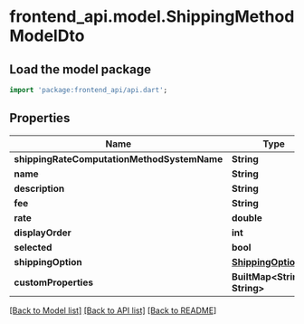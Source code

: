 # frontend_api.model.ShippingMethodModelDto

## Load the model package
```dart
import 'package:frontend_api/api.dart';
```

## Properties
Name | Type | Description | Notes
------------ | ------------- | ------------- | -------------
**shippingRateComputationMethodSystemName** | **String** |  | [optional] 
**name** | **String** |  | [optional] 
**description** | **String** |  | [optional] 
**fee** | **String** |  | [optional] 
**rate** | **double** |  | [optional] 
**displayOrder** | **int** |  | [optional] 
**selected** | **bool** |  | [optional] 
**shippingOption** | [**ShippingOptionDto**](ShippingOptionDto.md) |  | [optional] 
**customProperties** | **BuiltMap&lt;String, String&gt;** |  | [optional] 

[[Back to Model list]](../README.md#documentation-for-models) [[Back to API list]](../README.md#documentation-for-api-endpoints) [[Back to README]](../README.md)


